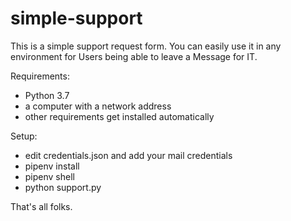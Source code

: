 # simple-support

This is a simple support request form. You can easily use it in any environment for Users being able to leave a Message for IT.

Requirements:

* Python 3.7
* a computer with a network address
* other requirements get installed automatically

Setup:

* edit credentials.json and add your mail credentials
* pipenv install
* pipenv shell
* python support.py

That's all folks.

